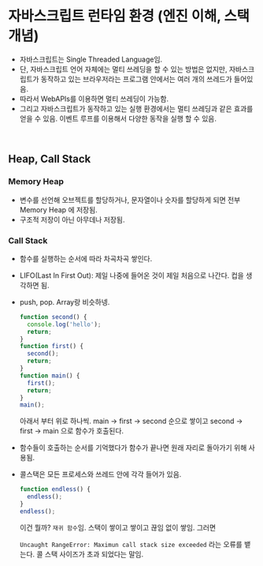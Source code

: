 # 자바스크립트 런타임 환경 (엔진 이해, 스택 개념)

- 자바스크립트는 Single Threaded Language임.
- 단, 자바스크립트 언어 자체에는 멀티 쓰레딩을 할 수 있는 방법은 없지만, 자바스크립트가 동작하고 있는 브라우저라는 프로그램 안에서는 여러 개의 쓰레드가 들어있음.
- 따라서 WebAPIs를 이용하면 멀티 쓰레딩이 가능함.
- 그리고 자바스크립트가 동작하고 있는 실행 환경에서는 멀티 쓰레딩과 같은 효과를 얻을 수 있음. 이벤트 루프를 이용해서 다양한 동작을 실행 할 수 있음.

<br/>

## Heap, Call Stack

### Memory Heap

- 변수를 선언해 오브젝트를 할당하거나, 문자열이나 숫자를 할당하게 되면 전부 Memory Heap 에 저장됨.
- 구조적 저장이 아닌 아무데나 저장됨.

### Call Stack

- 함수를 실행하는 순서에 따라 차곡차곡 쌓인다.
- LIFO(Last In First Out): 제일 나중에 들어온 것이 제일 처음으로 나간다. 컵을 생각하면 됨.
- push, pop. Array랑 비슷하넹.

  ```javascript
  function second() {
    console.log('hello');
    return;
  }
  function first() {
    second();
    return;
  }
  function main() {
    first();
    return;
  }
  main();
  ```

  아래서 부터 위로 하나씩. main -> first -> second 순으로 쌓이고 second -> first -> main 으로 함수가 호출된다.

- 함수들이 호출하는 순서를 기억했다가 함수가 끝나면 원래 자리로 돌아가기 위해 사용됨.
- 콜스택은 모든 프로세스와 쓰레드 안에 각각 들어가 있음.

  ```javascript
  function endless() {
    endless();
  }
  endless();
  ```

  이건 뭘까? `재귀 함수`임. 스택이 쌓이고 쌓이고 끊임 없이 쌓임. 그러면

  `Uncaught RangeError: Maximun call stack size exceeded` 라는 오류를 뱉는다. 콜 스택 사이즈가 초과 되었다는 말임.
